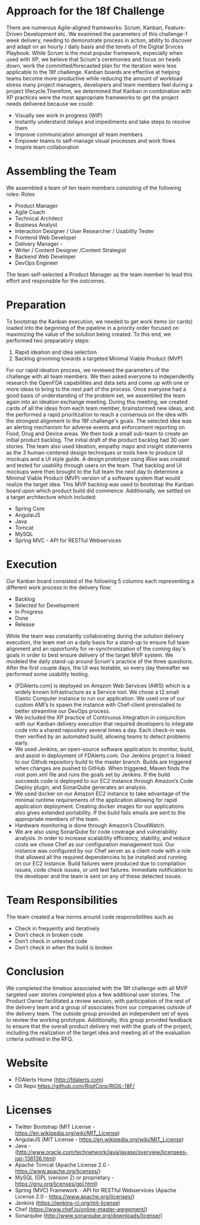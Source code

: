 # Approach for the 18f Challenge
There are numerous Agile-aligned frameworks: Scrum, Kanban, Feature-Driven Development etc. We examined the parameters of this challenge-1 week delivery, needing to demonstrate process in action, ability to discover and adapt on an hourly / daily basis and the tenets of the Digital Srvices Playbook. While Scrum is the most popular framework, especially when used with XP, we believe that Scrum's ceremonies and focus on heads down, work the committed/forecasted plan for the iteration were less applicable to the 18f challenge. Kanban boards are effective at helping teams become more productive while reducing the amount of workload stress many project managers, developers and team members feel during a project lifecycle.Therefore, we determined that Kanban in combination with XP practices were the most appropriate frameworks to get the project needs delivered because we could: 
 - Visually see work in progress (WIP)
 - Instantly understand delays and impediments and take steps to resolve them  
 - Improve communication amongst all team members
 - Empower teams to self-manage visual processes and work flows 
 - Inspire team collaboration
# Assembling the Team
We assembled a team of ten team members consisting of the following roles:
Roles
- Product Manager
- Agile Coach
- Technical Architect
- Business Analyst
- Interaction Designer / User Researcher / Usability Tester
- Frontend Web Developer 
- Delivery Manager -
- Writer / Content Designer /Content Strategist
- Backend Web Developer
- DevOps Engineer

The team self-selected a Product Manager as the team member to lead this effort and responsible for the outcomes.
# Preparation
To bootstrap the Kanban execution, we needed to get work items (or cards) loaded into the beginning of the pipeline in a priority order focused on maximizing the value of the solution being created. To this end, we performed two preparatory steps:
1.	Rapid ideation and idea selection
2.	Backlog grooming towards a targeted Minimal Viable Product (MVP)

For our rapid ideation process, we reviewed the parameters of the challenge with all team members. We then asked everyone to independently research the OpenFDA capabilities and data sets and come up with one or more ideas to bring to the next part of the process. Once everyone had a good basis of understanding of the problem set, we assembled the team again into an ideation exchange meeting. During this meeting, we created cards of all the ideas from each team member, brainstormed new ideas, and the performed a rapid prioritization to reach a consensus on the idea with the strongest alignment to the 18f challenge's goals. The selected idea was an alerting mechanism for adverse events and enforcement reporting on Food, Drug and Device areas.
We then took a small sub-team to create an initial product backlog. The initial draft of the product backlog had 30 user stories. The team also used Ideation, empathy maps and insight statements as the 3 human-centered design techniques or tools here to produce UI mockups and a UI style guide.  A design prototype using iRise was created and tested for usability through users on the team. That backlog and UI mockups were then brought to the full team the next day to determine a Minimal Viable Product (MVP) version of a software system that would realize the target idea. This MVP backlog was used to bootstrap the Kanban board upon which product build did commence.
Additionally, we settled on a target architecture which included: 
- Spring Core
- AngularJS
- Java
- Tomcat
- MySQL
- Spring MVC - API for RESTful Webservices

# Execution
Our Kanban board consisted of the following 5 columns each representing a different work process in the delivery flow:
- Backlog
- Selected for Development
- In Progress
- Done
- Release

While the team was constantly collaborating during the solution delivery execution, the team met on a daily basis for a stand-up to ensure full team alignment and an opportunity for re-synchronization of the coming day's goals in order to best ensure delivery of the target MVP system. We modeled the daily stand-up around Scrum's practice of the three questions.
After the first couple days, the UI was testable, so every day thereafter we  performed some usability testing.
- [FDAlerts.com] is deployed on Amazon Web Services (AWS) which is a widely known Infrastructure as a Service tool. We chose a t2.small Elastic Computer instance to run our application. We used one of our custom AMI’s to spawn the instance with Chef-client preinstalled to better streamline our DevOps process.
- We included the XP practice of Continuous Integration in conjunction with our Kanban delivery execution that required developers to integrate code into a shared repository several times a day. Each check-in was then verified by an automated build, allowing teams to detect problems early.
- We used Jenkins, an open-source software application to monitor, build, and assist in deployment of FDAlerts.com. Our Jenkins project is linked to our Github repository build to the master branch. Builds are triggered when changes are pushed to GitHub. When triggered, Maven finds the root pom.xml file and runs the goals set by Jenkins. If the build succeeds code is deployed to our EC2 instance through Amazon’s Code Deploy plugin, and SonarQube generates an analysis. 
- We used docker on our Amazon EC2 instance to take advantage of the minimal runtime requirements of the application allowing for rapid application deployment. Creating docker images for our applications also gives extended portability. If the build fails emails are sent to the appropriate members of the team. 
- Hardware monitoring is done through Amazon’s CloudWatch. 
- We are also using SonarQube for code coverage and vulnerability analysis. In order to increase scalability efficiency, stability, and reduce costs we chose Chef as our configuration management tool. Our instance was configured by our Chef server as a client node with a role that allowed all the required dependencies to be installed and running on our EC2 instance. Build failures were produced due to compilation issues, code check issues, or unit test failures. Immediate notification to the developer and the team is sent on any of these detected issues.
# Team Responsibilities
The team created a few norms around code responsibilities such as 
 - Check in frequently and iteratively
- Don’t check in broken code
- Don’t check in untested code
- Don’t check in when the build is broken

# Conclusion
We completed the timebox associated with the 18f challenge with all MVP targeted user stories completed plus a few additional user stories. The Product Owner facilitated a review session, with participation of the rest of the delivery team and a group of associates from our companies outside of the delivery team. The outside group provided an independent set of eyes to review the working prototype. Additionally, this group provided feedback
to ensure that the overall product delivery met with the goals of the project, including the realization of the target idea and meeting all of the evaluation criteria outlined in the RFQ.
# Website
- FDAlerts Home (http://fdalerts.com)
- Git Repo https://github.com/RigilCorp/RIGIL-18F/

# Licenses
- Twitter Bootstrap (MIT License - https://en.wikipedia.org/wiki/MIT_License)
- AngularJS (MIT License - https://en.wikipedia.org/wiki/MIT_License)
- Java - (http://www.oracle.com/technetwork/java/javase/overview/licensees-jsp-136136.html)
- Apache Tomcat (Apache License 2.0 - https://www.apache.org/licenses/)
- MySQL (GPL (version 2) or proprietary - https://gnu.org/licenses/gpl.html)
- Spring (MVC) Framework - API for RESTful Webservices (Apache License 2.0 - https://www.apache.org/licenses/)
- Jenkins (https://jenkins-ci.org/mit-license)
- Chef (https://www.chef.io/online-master-agreement/) 
- Sonarqube (http://www.sonarqube.org/downloads/license/)





